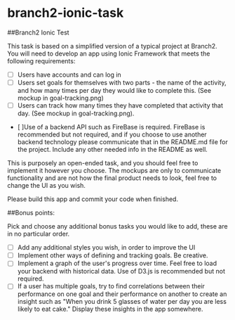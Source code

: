 # branch2-ionic-task
##Branch2 Ionic Test

This task is based on a simplified version of a typical project at Branch2. You will need to develop an app using Ionic Framework that meets the following requirements:

- [ ] Users have accounts and can log in
- [ ] Users set goals for themselves with two parts - the name of the activity, and how many times per day they would like to complete this. (See mockup in goal-tracking.png)
- [ ] Users can track how many times they have completed that activity that day. (See mockup in goal-tracking.png).
- [ ]Use of a backend API such as FireBase is required. FireBase is recommended but not required, and if you choose to use another backend technology please communicate that in the README.md file for the project. Include any other needed info in the README as well.

This is purposely an open-ended task, and you should feel free to implement it however you choose. The mockups are only to communicate functionality and are not how the final product needs to look, feel free to change the UI as you wish.

Please build this app and commit your code when finished.

##Bonus points:

Pick and choose any additional bonus tasks you would like to add, these are in no particular order.

 - [ ] Add any additional styles you wish, in order to improve the UI
 - [ ] Implement other ways of defining and tracking goals. Be creative.
 - [ ] Implement a graph of the user's progress over time. Feel free to load your backend with historical data. Use of D3.js is recommended but not required.
 - [ ] If a user has multiple goals, try to find correlations between their performance on one goal and their performance on another to create an insight such as "When you drink 5 glasses of water per day you are less likely to eat cake." Display these insights in the app somewhere.
